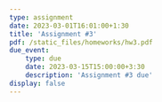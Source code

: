 ```yaml
---
type: assignment
date: 2023-03-01T16:01:00+1:30
title: 'Assignment #3'
pdf: /static_files/homeworks/hw3.pdf
due_event: 
    type: due
    date: 2023-03-15T15:00:00+3:30
    description: 'Assignment #3 due'
display: false
---
```

